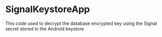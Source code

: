 # SignalKeystoreApp
This code used to decrypt the database encrypted key using the Signal secret stored in the Android keystore
